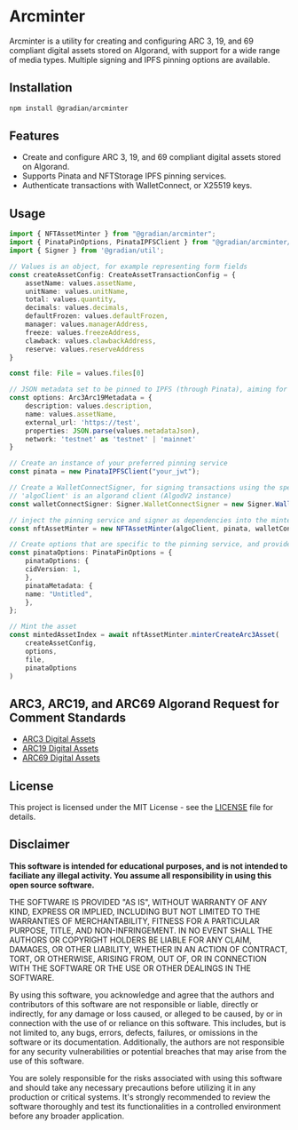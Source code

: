 # Arcminter

Arcminter is a utility for creating and configuring ARC 3, 19, and 69 compliant digital assets stored on Algorand, with support for a wide range of media types. Multiple signing and IPFS pinning options are available.

## Installation

```bash
npm install @gradian/arcminter
```

## Features

- Create and configure ARC 3, 19, and 69 compliant digital assets stored on Algorand.
- Supports Pinata and NFTStorage IPFS pinning services.
- Authenticate transactions with WalletConnect, or X25519 keys.

## Usage

```typescript
import { NFTAssetMinter } from "@gradian/arcminter";
import { PinataPinOptions, PinataIPFSClient } from "@gradian/arcminter/api/types";
import { Signer } from '@gradian/util';

// Values is an object, for example representing form fields
const createAssetConfig: CreateAssetTransactionConfig = {
    assetName: values.assetName,
    unitName: values.unitName,
    total: values.quantity,
    decimals: values.decimals,
    defaultFrozen: values.defaultFrozen,
    manager: values.managerAddress,
    freeze: values.freezeAddress,
    clawback: values.clawbackAddress,
    reserve: values.reserveAddress
}

const file: File = values.files[0]

// JSON metadata set to be pinned to IPFS (through Pinata), aiming for idempotence in future versions.
const options: Arc3Arc19Metadata = {
    description: values.description,
    name: values.assetName,
    external_url: 'https://test',
    properties: JSON.parse(values.metadataJson),
    network: 'testnet' as 'testnet' | 'mainnet'
}

// Create an instance of your preferred pinning service
const pinata = new PinataIPFSClient("your_jwt");

// Create a WalletConnectSigner, for signing transactions using the specified WalletConnect connector instance (connected wallet) with the 'sign' function.
// 'algoClient' is an algorand client (AlgodV2 instance)
const walletConnectSigner: Signer.WalletConnectSigner = new Signer.WalletConnectSigner(algoClient, walletConnect.connector)

// inject the pinning service and signer as dependencies into the minter
const nftAssetMinter = new NFTAssetMinter(algoClient, pinata, walletConnectSigner)

// Create options that are specific to the pinning service, and provide to the pinned file when minting
const pinataOptions: PinataPinOptions = {
    pinataOptions: {
    cidVersion: 1,
    },
    pinataMetadata: {
    name: "Untitled",
    },
};

// Mint the asset
const mintedAssetIndex = await nftAssetMinter.minterCreateArc3Asset(
    createAssetConfig,
    options,
    file,
    pinataOptions
)
```

## ARC3, ARC19, and ARC69 Algorand Request for Comment Standards

- [ARC3 Digital Assets](https://github.com/algorandfoundation/ARCs/blob/main/ARCs/arc-0003.md)
- [ARC19 Digital Assets](https://github.com/algorandfoundation/ARCs/blob/main/ARCs/arc-0019.md)
- [ARC69 Digital Assets](https://github.com/algorandfoundation/ARCs/blob/main/ARCs/arc-0069.md)

## License

This project is licensed under the MIT License - see the [LICENSE](./LICENSE) file for details.

## Disclaimer

**This software is intended for educational purposes, and is not intended to faciliate any illegal activity. You assume all responsibility in using this open source software.**

THE SOFTWARE IS PROVIDED "AS IS", WITHOUT WARRANTY OF ANY KIND, EXPRESS OR IMPLIED, INCLUDING BUT NOT LIMITED TO THE WARRANTIES OF MERCHANTABILITY, FITNESS FOR A PARTICULAR PURPOSE, TITLE, AND NON-INFRINGEMENT. IN NO EVENT SHALL THE AUTHORS OR COPYRIGHT HOLDERS BE LIABLE FOR ANY CLAIM, DAMAGES, OR OTHER LIABILITY, WHETHER IN AN ACTION OF CONTRACT, TORT, OR OTHERWISE, ARISING FROM, OUT OF, OR IN CONNECTION WITH THE SOFTWARE OR THE USE OR OTHER DEALINGS IN THE SOFTWARE.

By using this software, you acknowledge and agree that the authors and contributors of this software are not responsible or liable, directly or indirectly, for any damage or loss caused, or alleged to be caused, by or in connection with the use of or reliance on this software. This includes, but is not limited to, any bugs, errors, defects, failures, or omissions in the software or its documentation. Additionally, the authors are not responsible for any security vulnerabilities or potential breaches that may arise from the use of this software.

You are solely responsible for the risks associated with using this software and should take any necessary precautions before utilizing it in any production or critical systems. It's strongly recommended to review the software thoroughly and test its functionalities in a controlled environment before any broader application.
